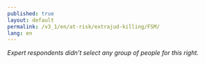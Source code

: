 ```yaml
---
published: true
layout: default
permalink: /v3_1/en/at-risk/extrajud-killing/FSM/
lang: en
---
```

_Expert respondents didn’t select any group of people for this right._
